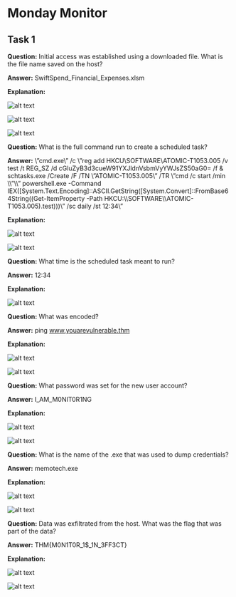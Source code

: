 # Monday Monitor

## Task 1

**Question:** Initial access was established using a downloaded file. What is the file name saved on the host?

**Answer:** SwiftSpend_Financial_Expenses.xlsm

**Explanation:**

![alt text](image-42.png)

![alt text](image-43.png)

![alt text](image-44.png)

**Question:** What is the full command run to create a scheduled task?

**Answer:** \”cmd.exe\” /c \”reg add HKCU\\SOFTWARE\\ATOMIC-T1053.005 /v test /t REG_SZ /d cGluZyB3d3cueW91YXJldnVsbmVyYWJsZS50aG0= /f &amp; schtasks.exe /Create /F /TN \”ATOMIC-T1053.005\” /TR \”cmd /c start /min \\\”\\\” powershell.exe -Command IEX([System.Text.Encoding]::ASCII.GetString([System.Convert]::FromBase64String((Get-ItemProperty -Path HKCU:\\\\SOFTWARE\\\\ATOMIC-T1053.005).test)))\” /sc daily /st 12:34\”

**Explanation:**

![alt text](image-45.png)

![alt text](image-46.png)

**Question:** What time is the scheduled task meant to run?

**Answer:** 12:34

**Explanation:**

![alt text](image-47.png)

**Question:** What was encoded?

**Answer:** ping www.youarevulnerable.thm

**Explanation:**

![alt text](image-48.png)

![alt text](image-49.png)

**Question:** What password was set for the new user account?

**Answer:** I_AM_M0NIT0R1NG

**Explanation:**

![alt text](image-50.png)

![alt text](image-51.png)

**Question:** What is the name of the .exe that was used to dump credentials?

**Answer:** memotech.exe

**Explanation:**

![alt text](image-52.png)

![alt text](image-53.png)

**Question:** Data was exfiltrated from the host. What was the flag that was part of the data?

**Answer:** THM{M0N1T0R_1$\_1N_3FF3CT}

**Explanation:**

![alt text](image-54.png)

![alt text](image-55.png)
